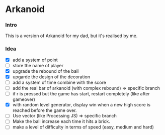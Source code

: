 # Arkanoid

### Intro
This is a version of Arkanoid for my dad, but it's realised by me.

### Idea

- [x] add a system of point
- [ ] store the name of player
- [x] upgrade the rebound of the ball
- [x] upgarde the design of the decoration
- [ ] add a system of time combine with the score
- [ ] add the real bar of arkanoid (with complex rebound) => specific branch
- [ ] if r is pressed but the game has start, restart completely (like after gameover)
- [x] with random level generator, display win when a new high score is reached before the game over.
- [ ] Use vector (like Processing JS) => specific branch
- [ ] Make the ball increase each time it hits a brick.
- [ ] make a level of difficulty in terms of speed (easy, medium and hard)